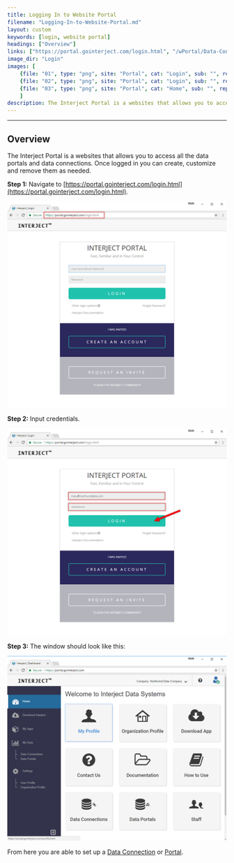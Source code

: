 ```yaml
---
title: Logging In to Website Portal
filename: "Logging-In-to-Website-Portal.md"
layout: custom
keywords: [login, website portal]
headings: ["Overview"]
links: ["https://portal.gointerject.com/login.html", "/wPortal/Data-Connections.html", "/wPortal/Data-Portals.html"]
image_dir: "Login"
images: [
	{file: "01", type: "png", site: "Portal", cat: "Login", sub: "", report: "", ribbon: "", config: ""}, 
	{file: "02", type: "png", site: "Portal", cat: "Login", sub: "", report: "", ribbon: "", config: ""}, 
	{file: "03", type: "png", site: "Portal", cat: "Home", sub: "", report: "", ribbon: "", config: ""}
	]
description: The Interject Portal is a websites that allows you to access all the data portals and data connections. Once logged in you can create, customize and remove them as needed.
---
```

* * *

## Overview

The Interject Portal is a websites that allows you to access all the data portals and data connections. Once logged in you can create, customize and remove them as needed.

**Step 1:** Navigate to [https://portal.gointerject.com/login.html](https://portal.gointerject.com/login.html).

![](/images/Login/01.png)
<br>

**Step 2:** Input credentials.

![](/images/Login/02.png)
<br>

**Step 3:** The window should look like this:

![](/images/Login/03.png)
<br>

From here you are able to set up a [Data Connection](/wPortal/Data-Connections.html) or [Portal](/wPortal/Data-Portals.html).
